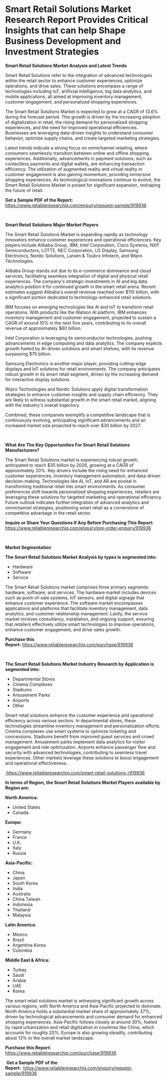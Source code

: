 <p><h1>Smart Retail Solutions Market Research Report Provides Critical Insights that can help Shape Business Development and Investment Strategies</h1></p><p><strong>Smart Retail Solutions Market Analysis and Latest Trends</strong></p>
<p><p>Smart Retail Solutions refer to the integration of advanced technologies within the retail sector to enhance customer experiences, optimize operations, and drive sales. These solutions encompass a range of technologies including IoT, artificial intelligence, big data analytics, and mobile applications, all aimed at improving inventory management, customer engagement, and personalized shopping experiences.</p><p>The Smart Retail Solutions Market is expected to grow at a CAGR of 13.6% during the forecast period. This growth is driven by the increasing adoption of digitalization in retail, the rising demand for personalized shopping experiences, and the need for improved operational efficiencies. Businesses are leveraging data-driven insights to understand consumer behavior, optimize supply chains, and create targeted marketing strategies.</p><p>Latest trends indicate a strong focus on omnichannel retailing, where consumers seamlessly transition between online and offline shopping experiences. Additionally, advancements in payment solutions, such as contactless payments and digital wallets, are enhancing transaction efficiency. The utilization of augmented reality and virtual reality in customer engagement is also gaining momentum, providing immersive shopping experiences. As technological innovations continue to evolve, the Smart Retail Solutions Market is poised for significant expansion, reshaping the future of retail.</p></p>
<p><strong>Get a Sample PDF of the Report:&nbsp;</strong> <a href="https://www.reliableresearchiq.com/enquiry/request-sample/919936?utm_campaign=3096&utm_medium=2&utm_source=Github&utm_content=ia&utm_term=17042025&utm_id=smart-retail-solutions">https://www.reliableresearchiq.com/enquiry/request-sample/919936</a></p>
<p>&nbsp;</p>
<p><strong>Smart Retail Solutions Major Market Players</strong></p>
<p><p>The Smart Retail Solutions Market is expanding rapidly as technology innovators enhance customer experiences and operational efficiencies. Key players include Alibaba Group, IBM, Intel Corporation, Cisco Systems, NXP Semiconductors, LOTTE, NEC Corporation, LG Display, Samsung Electronics, Nordic Solutions, Larsen & Toubro Infotech, and Wipro Technologies.</p><p>Alibaba Group stands out due to its e-commerce dominance and cloud services, facilitating seamless integration of digital and physical retail experiences. The company's strategic investments in AI and big data analytics position it for continued growth in the smart retail arena. Recent estimates suggest Alibaba's overall revenue reached over $110 billion, with a significant portion dedicated to technology-enhanced retail solutions.</p><p>IBM focuses on emerging technologies like AI and IoT to transform retail operations. With products like the Watson AI platform, IBM enhances inventory management and customer engagement, projected to sustain a CAGR of around 10% in the next five years, contributing to its overall revenue of approximately $60 billion.</p><p>Intel Corporation is leveraging its semiconductor technologies, pushing advancements in edge computing and data analytics. The company expects growth fueled by AI-driven solutions and smart shelves, with its revenue surpassing $75 billion.</p><p>Samsung Electronics is another major player, providing cutting-edge displays and IoT solutions for retail environments. The company anticipates robust growth in its smart retail segment, driven by the increasing demand for interactive display solutions.</p><p>Wipro Technologies and Nordic Solutions apply digital transformation strategies to enhance customer insights and supply chain efficiency. They are likely to witness substantial growth in the smart retail market, aligning with the industry's overall trajectory.</p><p>Combined, these companies exemplify a competitive landscape that is continuously evolving, anticipating significant advancements and an increased market size projected to reach over $30 billion by 2027.</p></p>
<p>&nbsp;</p>
<p><strong>What Are The Key Opportunities For Smart Retail Solutions Manufacturers?</strong></p>
<p><p>The Smart Retail Solutions market is experiencing robust growth, anticipated to reach $35 billion by 2026, growing at a CAGR of approximately 20%. Key drivers include the rising need for enhanced customer experiences, inventory management automation, and data-driven decision-making. Technologies like AI, IoT, and AR are pivotal in transforming traditional retail into smart environments. As consumer preferences shift towards personalized shopping experiences, retailers are leveraging these solutions for targeted marketing and operational efficiency. Future outlook indicates further integration of advanced analytics and omnichannel strategies, positioning smart retail as a cornerstone of competitive advantage in the retail sector.</p></p>
<p><strong>Inquire or Share Your Questions If Any Before Purchasing This Report:</strong> <a href="https://www.reliableresearchiq.com/enquiry/pre-order-enquiry/919936?utm_campaign=3096&utm_medium=2&utm_source=Github&utm_content=ia&utm_term=17042025&utm_id=smart-retail-solutions">https://www.reliableresearchiq.com/enquiry/pre-order-enquiry/919936</a></p>
<p>&nbsp;</p>
<p><strong>Market Segmentation</strong></p>
<p><strong>The Smart Retail Solutions Market Analysis by types is segmented into:</strong></p>
<p><ul><li>Hardware</li><li>Software</li><li>Service</li></ul></p>
<p><p>The Smart Retail Solutions market comprises three primary segments: hardware, software, and services. The hardware market includes devices such as point-of-sale systems, IoT sensors, and digital signage that enhance customer experience. The software market encompasses applications and platforms that facilitate inventory management, data analytics, and customer relationship management. Lastly, the service market involves consultancy, installation, and ongoing support, ensuring that retailers effectively utilize smart technologies to improve operations, enhance customer engagement, and drive sales growth.</p></p>
<p><strong>Purchase this Report:&nbsp;</strong><a href="https://www.reliableresearchiq.com/purchase/919936?utm_campaign=3096&utm_medium=2&utm_source=Github&utm_content=ia&utm_term=17042025&utm_id=smart-retail-solutions">https://www.reliableresearchiq.com/purchase/919936</a></p>
<p>&nbsp;</p>
<p><strong>The Smart Retail Solutions Market Industry Research by Application is segmented into:</strong></p>
<p><ul><li>Departmental Stores</li><li>Cinema Complexes</li><li>Stadiums</li><li>Amusement Parks</li><li>Airports</li><li>Other</li></ul></p>
<p><p>Smart retail solutions enhance the customer experience and operational efficiency across various sectors. In departmental stores, these technologies streamline inventory management and personalization efforts. Cinema complexes use smart systems to optimize ticketing and concessions. Stadiums benefit from improved guest services and crowd management. Amusement parks implement data analytics for visitor engagement and ride optimization. Airports enhance passenger flow and security with advanced technologies, contributing to seamless travel experiences. Other markets leverage these solutions to boost engagement and operational effectiveness.</p></p>
<p><a href="https://www.reliableresearchiq.com/smart-retail-solutions-r919936?utm_campaign=3096&utm_medium=2&utm_source=Github&utm_content=ia&utm_term=17042025&utm_id=smart-retail-solutions">&nbsp;https://www.reliableresearchiq.com/smart-retail-solutions-r919936</a></p>
<p><strong>In terms of Region, the Smart Retail Solutions Market Players available by Region are:</strong></p>
<p>
    <p> <strong> North America: </strong>
        <ul>
            <li>United States</li>
            <li>Canada</li>
        </ul>
        </p> 
    <p> <strong> Europe: </strong>
        <ul>
            <li>Germany</li>
            <li>France</li>
            <li>U.K.</li>
            <li>Italy</li>
            <li>Russia</li>
        </ul>
        </p> 
    <p> <strong> Asia-Pacific: </strong>
        <ul>
            <li>China</li>
            <li>Japan</li>
            <li>South Korea</li>
            <li>India</li>
            <li>Australia</li>
            <li>China Taiwan</li>
            <li>Indonesia</li>
            <li>Thailand</li>
            <li>Malaysia</li>
        </ul>
        </p> 
    <p> <strong> Latin America: </strong>
        <ul>
            <li>Mexico</li>
            <li>Brazil</li>
            <li>Argentina Korea</li>
            <li>Colombia</li>
        </ul>
        </p> 
    <p> <strong> Middle East & Africa: </strong>
        <ul>
            <li>Turkey</li>
            <li>Saudi</li>
            <li>Arabia</li>
            <li>UAE</li>
            <li>Korea</li>
        </ul>
    </p>
    </p>
<p><p>The smart retail solutions market is witnessing significant growth across various regions, with North America and Asia-Pacific projected to dominate. North America holds a substantial market share of approximately 37%, driven by technological advancements and consumer demand for enhanced shopping experiences. Asia-Pacific follows closely at around 30%, fueled by rapid urbanization and retail digitization in countries like China, which accounts for roughly 20%. Europe is also growing steadily, contributing about 13% to the overall market landscape.</p></p>
<p><strong>Purchase this Report: </strong><a href="https://www.reliableresearchiq.com/purchase/919936?utm_campaign=3096&utm_medium=2&utm_source=Github&utm_content=ia&utm_term=17042025&utm_id=smart-retail-solutions">https://www.reliableresearchiq.com/purchase/919936</a></p>
<p>&nbsp;<strong>Get a Sample PDF of the Report:&nbsp;&nbsp;</strong><a href="https://www.reliableresearchiq.com/enquiry/request-sample/919936?utm_campaign=3096&utm_medium=2&utm_source=Github&utm_content=ia&utm_term=17042025&utm_id=smart-retail-solutions">https://www.reliableresearchiq.com/enquiry/request-sample/919936</a></p>
<p><strong></strong></p>
<p><p></p><p></p><p></p></p>